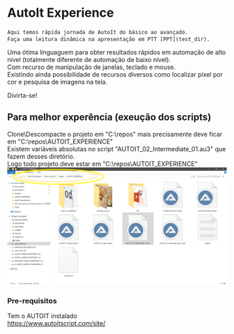 # AutoIt Experience
```
Aqui temos rápida jornada de AutoIt do básico ao avançado.
Faça uma leitura dinâmica na apresentação em PTT [PPT](test_dir).
```

Uma ótima linguaguem para obter resultados rápidos em automação de alto nível (totalmente diferente de automação de baixo nível).<br/>
Com recurso de manipulação de janelas, teclado e mouse.<br/>
Existindo ainda possibilidade de recursos diversos como localizar pixel por cor e pesquisa de imagens na tela.

Divirta-se!

## Para melhor experência (exeução dos scripts)
Clone\Descompacte o projeto em "C:\repos\" mais precisamente deve ficar em "C:\repos\AUTOIT_EXPERIENCE" <br/>
Existem variáveis absolutas no script "AUTOIT_02_Intermediate_01.au3" que fazem desses diretório.<br/>
Logo todo projeto deve estar em "C:\repos\AUTOIT_EXPERIENCE"
![Alt text](img_c_repos_folder.png?raw=true "Title")

### Pre-requisitos

Tem o AUTOIT instalado <br/>
https://www.autoitscript.com/site/

